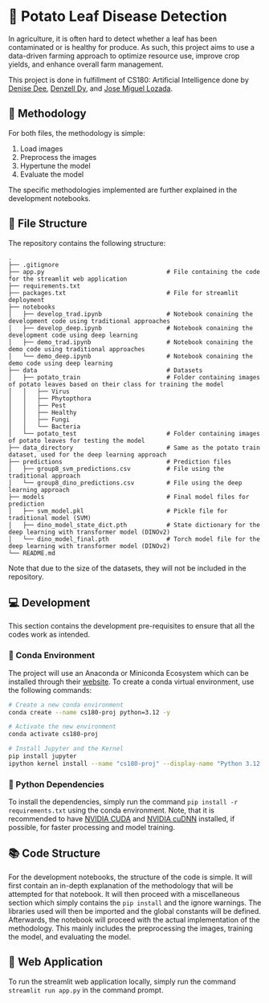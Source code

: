 # :potato: Potato Leaf Disease Detection

In agriculture, it is often hard to detect whether a leaf has been contaminated or is healthy for produce. As such, this project aims to use a data-driven farming approach to optimize resource use, improve crop yields, and enhance overall farm management.

This project is done in fulfillment of CS180: Artificial Intelligence done by [Denise Dee](https://github.com/Airiseru), [Denzell Dy](https://github.com/DenzDy), and [Jose Miguel Lozada](https://github.com/jslozada1221).

## :memo: Methodology

For both files, the methodology is simple:
1. Load images
2. Preprocess the images
3. Hypertune the model
4. Evaluate the model

The specific methodologies implemented are further explained in the development notebooks.

## :file_folder: File Structure

The repository contains the following structure:

```
.
├── .gitignore
├── app.py                                  # File containing the code for the streamlit web application
├── requirements.txt
├── packages.txt                            # File for streamlit deployment
├── notebooks
│   ├── develop_trad.ipynb                  # Notebook conaining the development code using traditional approaches
│   ├── develop_deep.ipynb                  # Notebook conaining the development code using deep learning
│   ├── demo_trad.ipynb                     # Notebook conaining the demo code using traditional approaches
│   └── demo_deep.ipynb                     # Notebook conaining the demo code using deep learning
├── data                                    # Datasets
│   ├── potato_train                        # Folder containing images of potato leaves based on their class for training the model
│   │   ├── Virus
│   │   ├── Phytopthora
│   │   ├── Pest
│   │   ├── Healthy
│   │   ├── Fungi
│   │   └── Bacteria
│   └── potato_test                         # Folder containing images of potato leaves for testing the model
├── data_directory                          # Same as the potato train dataset, used for the deep learning approach
├── predictions                             # Prediction files
│   ├── group8_svm_predictions.csv          # File using the traditional approach
│   └── group8_dino_predictions.csv         # File using the deep learning approach
├── models                                  # Final model files for prediction
│   ├── svm_model.pkl                       # Pickle file for traditional model (SVM)
│   ├── dino_model_state_dict.pth           # State dictionary for the deep learning with transformer model (DINOv2)
│   └── dino_model_final.pth                # Torch model file for the deep learning with transformer model (DINOv2)
└── README.md
```

Note that due to the size of the datasets, they will not be included in the repository.

## :computer: Development

This section contains the development pre-requisites to ensure that all the codes work as intended.

### :green_book: Conda Environment

The project will use an Anaconda or Miniconda Ecosystem which can be installed through their [website](https://www.anaconda.com/download). To create a conda virtual environment, use the following commands:

```bash
# Create a new conda environment
conda create --name cs180-proj python=3.12 -y

# Activate the new environment
conda activate cs180-proj

# Install Jupyter and the Kernel
pip install jupyter
ipython kernel install --name "cs180-proj" --display-name "Python 3.12 (CS180 Project)"
```

### :snake: Python Dependencies

To install the dependencies, simply run the command `pip install -r requirements.txt` using the conda environment. Note, that it is recommended to have [NVIDIA CUDA](https://docs.nvidia.com/cuda/) and [NVIDIA cuDNN](https://developer.nvidia.com/cudnn) installed, if possible, for faster processing and model training.

## :books: Code Structure

For the development notebooks, the structure of the code is simple. It will first contain an in-depth explanation of the methodology that will be attempted for that notebook. It will then proceed with a miscellaneous section which simply contains the `pip install` and the ignore warnings. The libraries used will then be imported and the global constants will be defined. Afterwards, the notebook will proceed with the actual implementation of the methodology. This mainly includes the preprocessing the images, training the model, and evaluating the model.

## :iphone: Web Application

To run the streamlit web application locally, simply run the command `streamlit run app.py` in the command prompt.